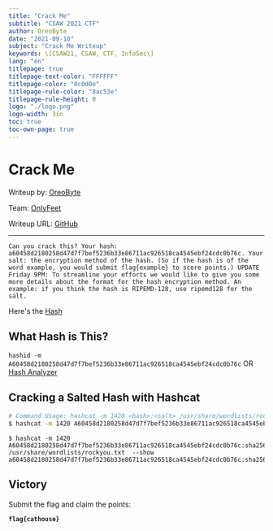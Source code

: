 ```yaml
---
title: "Crack Me"
subtitle: "CSAW 2021 CTF"
author: OreoByte
date: "2021-09-10"
subject: "Crack Me Writeup"
keywords: \[CSAW21, CSAW, CTF, InfoSec\]
lang: "en"
titlepage: true
titlepage-text-color: "FFFFFF"
titlepage-color: "0c0d0e"
titlepage-rule-color: "8ac53e"
titlepage-rule-height: 0
logo: "./logo.png"
logo-width: 3in
toc: true
toc-own-page: true
---
```


# Crack Me

Writeup by: [OreoByte](https://github.com/OreoByte)

Team: [OnlyFeet](https://ctftime.org/team/144644)

Writeup URL: [GitHub](https://infosecstreams.github.io/csaw21/crack-me/)

----

```text
Can you crack this? Your hash: a60458d2180258d47d7f7bef5236b33e86711ac926518ca4545ebf24cdc0b76c. Your salt: the encryption method of the hash. (So if the hash is of the word example, you would submit flag{example} to score points.) UPDATE Friday 9PM: To streamline your efforts we would like to give you some more details about the format for the hash encryption method. An example: if you think the hash is RIPEMD-128, use ripemd128 for the salt.
```

Here's the [Hash](./hash)

## What Hash is This?

`hashid -m A60458d2180258d47d7f7bef5236b33e86711ac926518ca4545ebf24cdc0b76c`
OR
[Hash Analyzer](https://www.tunnelsup.com/hash-analyzer/)

## Cracking a Salted Hash with Hashcat

```bash
# Command Usage: hashcat -m 1420 <hash>:<salt> /usr/share/wordlists/rockyou.txt
$ hashcat -m 1420 A60458d2180258d47d7f7bef5236b33e86711ac926518ca4545ebf24cdc0b76c:sha256 /usr/share/wordlists/rockyou.txt
```

```text
$ hashcat -m 1420 A60458d2180258d47d7f7bef5236b33e86711ac926518ca4545ebf24cdc0b76c:sha256 /usr/share/wordlists/rockyou.txt  --show
a60458d2180258d47d7f7bef5236b33e86711ac926518ca4545ebf24cdc0b76c:sha256:cathouse
```

## Victory

Submit the flag and claim the points:

**`flag{cathouse}`**
